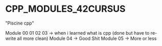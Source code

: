 # CPP_MODULES_42CURSUS
"Piscine cpp"

Module 00 01 02 03 -> when i learned what is cpp (done but have to re-write all more clean)
Module 04 -> Good Shit 
Module 05 -> More or less



